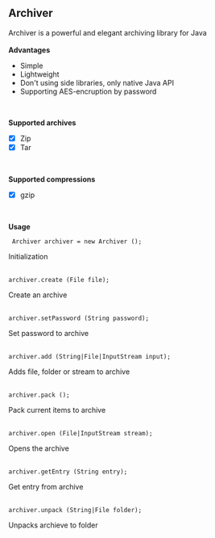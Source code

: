## Archiver
Archiver is a powerful and elegant archiving library for Java<br>
<br>
**Advantages**

- Simple
- Lightweight
- Don't using side libraries, only native Java API
- Supporting AES-encruption by password
<br>

**Supported archives**

- [x] Zip
- [x] Tar
<br>

**Supported compressions**

- [x] gzip
<br>

**Usage**

     Archiver archiver = new Archiver ();
     
Initialization<br>
<br>

    archiver.create (File file);
    
Create an archive<br>
<br>
    
    archiver.setPassword (String password);
    
Set password to archive<br>
<br>
    
    archiver.add (String|File|InputStream input);
    
Adds file, folder or stream to archive<br>
<br>

    archiver.pack ();
    
Pack current items to archive<br>
<br>
    
    archiver.open (File|InputStream stream);
    
Opens the archive<br>
<br>

    archiver.getEntry (String entry);
    
Get entry from archive<br>
<br>

    archiver.unpack (String|File folder);
    
Unpacks archieve to folder
